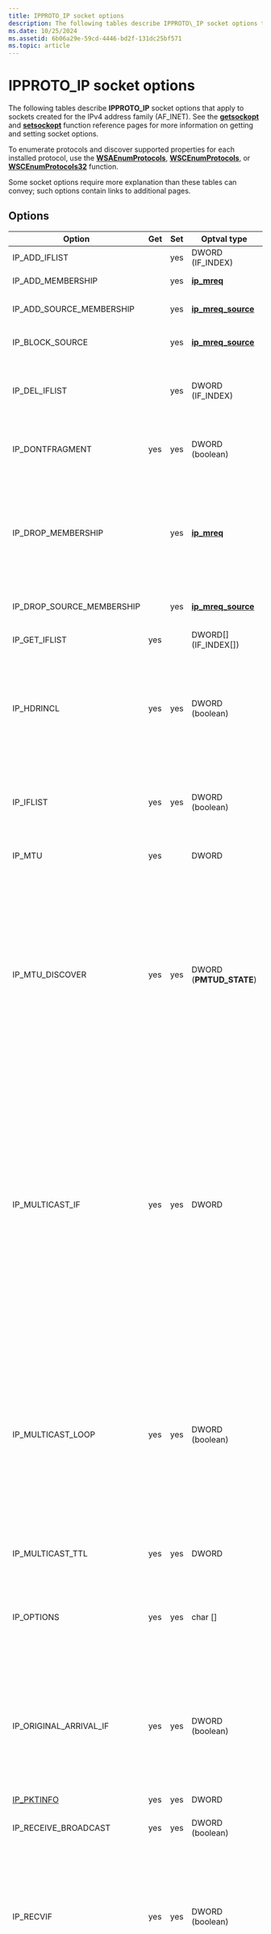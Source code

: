 ```yaml
---
title: IPPROTO_IP socket options
description: The following tables describe IPPROTO\_IP socket options that apply to sockets created for the IPv4 address family (AF\_INET). See the getsockopt and setsockopt function reference pages for more information on getting and setting socket options.
ms.date: 10/25/2024
ms.assetid: 6b06a29e-59cd-4446-bd2f-131dc25bf571
ms.topic: article
---
```


# IPPROTO\_IP socket options

The following tables describe **IPPROTO_IP** socket options that apply to sockets created for the IPv4 address family (AF\_INET). See the [**getsockopt**](/windows/desktop/api/winsock/nf-winsock-getsockopt) and [**setsockopt**](/windows/desktop/api/winsock/nf-winsock-setsockopt) function reference pages for more information on getting and setting socket options.

To enumerate protocols and discover supported properties for each installed protocol, use the [**WSAEnumProtocols**](/windows/desktop/api/Winsock2/nf-winsock2-wsaenumprotocolsa), [**WSCEnumProtocols**](/windows/desktop/api/Ws2spi/nf-ws2spi-wscenumprotocols), or [**WSCEnumProtocols32**](/windows/desktop/api/Ws2spi/nf-ws2spi-wscenumprotocols32) function.

Some socket options require more explanation than these tables can convey; such options contain links to additional pages.

## Options

| Option | Get | Set | Optval type | Description |
|-|-|-|-|-|
| IP_ADD_IFLIST | | yes | DWORD (IF_INDEX) | Adds an interface index to the IFLIST associated with the **IP_IFLIST** option. |
| IP_ADD_MEMBERSHIP | | yes | [**ip_mreq**](/windows/desktop/api/Ws2ipdef/ns-ws2ipdef-ip_mreq) | Join the socket to the supplied multicast group on the specified interface. |
| IP_ADD_SOURCE_MEMBERSHIP | | yes | [**ip\_mreq\_source**](/windows/desktop/api/Ws2ipdef/ns-ws2ipdef-ip_mreq_source) | Join the supplied multicast group on the given interface and accept data sourced from the supplied source address. |
| IP\_BLOCK\_SOURCE | | yes | [**ip\_mreq\_source**](/windows/desktop/api/Ws2ipdef/ns-ws2ipdef-ip_mreq_source) | Removes the given source as a sender to the supplied multicast group and interface. |
| IP_DEL_IFLIST | | yes | DWORD (IF_INDEX) | Removes an interface index from the IFLIST associated with the **IP_IFLIST** option. Entries can be removed only by the application, so be aware that entries might go stale once an interface is removed. |
| IP\_DONTFRAGMENT | yes | yes | DWORD (boolean) | Indicates that data should not be fragmented regardless of the local MTU. Valid only for message oriented protocols. Microsoft TCP/IP providers respect this option for UDP and ICMP. |
| IP\_DROP\_MEMBERSHIP | | yes | [**ip\_mreq**](/windows/desktop/api/Ws2ipdef/ns-ws2ipdef-ip_mreq) | Leaves the specified multicast group from the specified interface. Service providers must support this option when multicast is supported. Support is indicated in the [**WSAPROTOCOL\_INFO**](/windows/win32/api/winsock2/ns-winsock2-wsaprotocol_infoa) structure returned by a [**WSAEnumProtocols**](/windows/desktop/api/Winsock2/nf-winsock2-wsaenumprotocolsa) function call with the following: XPI\_SUPPORT\_MULTIPOINT=1, XP1\_MULTIPOINT\_CONTROL\_PLANE=0, XP1\_MULTIPOINT\_DATA\_PLANE=0. |
| IP\_DROP\_SOURCE\_MEMBERSHIP | | yes | [**ip\_mreq\_source**](/windows/desktop/api/Ws2ipdef/ns-ws2ipdef-ip_mreq_source) | Drops membership to the given multicast group, interface, and source address. |
| IP_GET_IFLIST | yes | | DWORD[] (IF_INDEX[]) | Gets the current IFLIST associated with the **IP_IFLIST** option. Returns error if **IP_IFLIST** is not enabled. |
| IP\_HDRINCL | yes | yes | DWORD (boolean) | When set to **TRUE**, indicates the application provides the IP header. Applies only to SOCK\_RAW sockets. The TCP/IP service provider may set the ID field, if the value supplied by the application is zero.  The IP\_HDRINCL option is applied only to the SOCK\_RAW type of protocol. A TCP/IP service provider that supports SOCK\_RAW should also support IP\_HDRINCL.  |
| IP_IFLIST | yes | yes | DWORD (boolean) | Gets or sets the **IP_IFLIST** state of the socket. When this option is set to true, Datagram reception is restricted to interfaces that are in the IFLIST. Datagrams received on any other interfaces are ignored. IFLIST starts empty. Use **IP_ADD_IFLIST** and **IP_DEL_IFLIST** to edit the IFLIST. |
| IP\_MTU | yes | | DWORD | Gets the system's estimate of the path MTU. Socket must be connected. |
| IP\_MTU\_DISCOVER | yes | yes | DWORD (**PMTUD\_STATE**) | Gets or sets the path MTU discovery state for the socket. The default value is **IP\_PMTUDISC\_NOT\_SET**. For stream sockets, **IP\_PMTUDISC\_NOT\_SET** and **IP\_PMTUDISC\_DO** will perform path MTU discovery. **IP\_PMTUDISC\_DONT** and **IP\_PMTUDISC\_PROBE** will turn off path MTU discovery. For datagram sockets, **IP\_PMTUDISC\_DO** will force all outgoing packets to have the DF bit set and an attempt to send packets larger than path MTU will result in an error. **IP\_PMTUDISC\_DONT** will force all outgoing packets to have the DF bit not set, and packets will be fragmented according to interface MTU. **IP\_PMTUDISC\_PROBE** will force all outgoing packets to have the DF bit set, and an attempt to send packets larger than interface MTU will result in an error. |
| IP\_MULTICAST\_IF | yes | yes | DWORD | Gets or sets the outgoing interface for sending IPv4 multicast traffic. This option does not change the default interface for receiving IPv4 multicast traffic.  The input value for setting this option is a 4-byte IPv4 address in network byte order. This DWORD parameter can also be an interface index in network byte order. Any IP address in the 0.x.x.x block (first octet of 0) except IPv4 address 0.0.0.0 is treated as an interface index. An interface index is a 24-bit number, and the 0.0.0.0/8 IPv4 address block is not used (this range is reserved). The interface index can be used to specify the default interface for multicast traffic for IPv4. If *optval* is zero , the default interface for receiving multicast is specified for sending multicast traffic.  When getting this option, the *optval* returns the current default interface index for sending multicast IPv4 traffic in host byte order. |
| IP\_MULTICAST\_LOOP | yes | yes | DWORD (boolean) | For a socket that is joined to one or more multicast groups, this controls whether it will receive a copy of *outgoing* packets sent to those multicast groups via the selected multicast interface. By default, **IP\_MULTICAST\_LOOP** is enabled (value 1/**TRUE**), so sockets *will* receive matching multicast packets sent by the current machine. Disabling this option (by setting it to 0/**FALSE**) means that this socket will not receive multicasts sent from the local machine, even if the socket is open on the loopback interface.<br><br> This is not compatible with the POSIX version of IP\_MULTICAST\_LOOP&mdash;the option must be set on the receiving socket; while the POSIX option must be set on the sending socket. |
| IP\_MULTICAST\_TTL | yes | yes | DWORD | Sets/gets the TTL value associated with IP multicast traffic on the socket. |
| IP\_OPTIONS | yes | yes | char \[\] | Specifies IP options to be inserted into outgoing packets. Setting new options overwrites all previously specified options. Setting optval to zero removes all previously specified options. IP\_OPTIONS support is not required; to check whether IP\_OPTIONS is supported, use [**getsockopt**](/windows/desktop/api/winsock/nf-winsock-getsockopt) to get current options. If **getsockopt** fails, IP\_OPTIONS is not supported. |
| IP\_ORIGINAL\_ARRIVAL\_IF | yes | yes | DWORD (boolean) | Indicates if the [**LPFN_WSARECVMSG (WSARecvMsg)**](/windows/win32/api/mswsock/nc-mswsock-lpfn_wsarecvmsg) function should return optional control data containing the arrival interface where the packet was received for datagram sockets. This option allows the IPv4 interface where the packet was received to be returned in the [**WSAMSG**](/windows/desktop/api/Ws2def/ns-ws2def-wsamsg) structure.  This option is only valid on datagram and raw sockets (the socket type must be SOCK\_DGRAM or SOCK\_RAW). |
| [IP\_PKTINFO](ip-pktinfo.md) | yes | yes | DWORD | Indicates that packet information should be returned by the **WSARecvMsg** function. |
| IP\_RECEIVE\_BROADCAST | yes | yes | DWORD (boolean) | Allows or blocks broadcast reception. |
| IP\_RECVIF | yes | yes | DWORD (boolean) | Indicates whether the IP stack should populate the control buffer with details about which interface received a packet with a datagram socket. When this value is true, the [**LPFN_WSARECVMSG (WSARecvMsg)**](/windows/win32/api/mswsock/nc-mswsock-lpfn_wsarecvmsg) function will return optional control data containing the interface where the packet was received for datagram sockets. This option allows the IPv4 interface where the packet was received to be returned in the [**WSAMSG**](/windows/desktop/api/Ws2def/ns-ws2def-wsamsg) structure.  This option is only valid on datagram and raw sockets (the socket type must be SOCK\_DGRAM or SOCK\_RAW). |
| IP\_RECVTOS | yes | yes | DWORD (boolean) | Indicates whether the IP stack should populate the control buffer with a message containing the Type of Service (TOS) IPv4 header field on a received datagram. When this value is true, the [**LPFN_WSARECVMSG (WSARecvMsg)**](/windows/win32/api/mswsock/nc-mswsock-lpfn_wsarecvmsg) function will return optional control data containing the TOS IPv4 header field value of the received datagram.  This option allows the TOS IPv4 header field of the received datagram to be returned in the [**WSAMSG**](/windows/desktop/api/Ws2def/ns-ws2def-wsamsg) structure. The returned message type will be IP\_TOS. All DSCP and ECN bits of the TOS field will be returned.  This option is only valid on datagram sockets (the socket type must be SOCK\_DGRAM).  |
| IP\_RECVECN | yes | yes | DWORD (boolean) | Indicates whether the IP stack should populate the control buffer with a message containing the ECN bits of the Type of Service (TOS) IPv4 header field on a received datagram. When this value is true, the [**LPFN_WSARECVMSG (WSARecvMsg)**](/windows/win32/api/mswsock/nc-mswsock-lpfn_wsarecvmsg) function will return optional control data containing the ECN bits of the TOS IPv4 header field value of the received datagram.  This option allows the ECN bits of the TOS IPv4 header field of the received datagram to be returned in the [**WSAMSG**](/windows/desktop/api/Ws2def/ns-ws2def-wsamsg) structure. The returned message type will be IP\_ECN. All 2 ECN bits of the TOS field will be returned. This option is only valid on datagram and raw sockets (the socket type must be SOCK\_DGRAM or SOCK\_RAW). For type-safety, you should use the [**WSAGetRecvIPEcn**](/windows/win32/api/ws2tcpip/nf-ws2tcpip-wsagetrecvipecn) and [**WSASetRecvIPEcn**](/windows/win32/api/ws2tcpip/nf-ws2tcpip-wsasetrecvipecn) functions instead of using the socket option directly. |
| IP\_RECVTTL | yes | yes | DWORD (boolean) | Indicates that hop (TTL) information should be returned in the [**LPFN_WSARECVMSG (WSARecvMsg)**](/windows/win32/api/mswsock/nc-mswsock-lpfn_wsarecvmsg) function. If *optval* is set to **1** on the call to [**setsockopt**](/windows/desktop/api/winsock/nf-winsock-setsockopt), the option is enabled. If set to **0**, the option is disabled.  This option is only valid for datagram and raw sockets (the socket type must be SOCK\_DGRAM or SOCK\_RAW). |
| IP\_TOS | yes | yes | DWORD (boolean) | Do not use. Type of Service (TOS) settings should only be set using the Quality of Service API. See [Differentiated Services](/previous-versions/windows/desktop/qos/differentiated-services) in the Quality of Service section of the Platform SDK for more information. |
| IP\_TTL | yes | yes | DWORD (boolean) | Changes the default value set by the TCP/IP service provider in the TTL field of the IP header in outgoing datagrams. IP\_TTL support is not required; to check whether IP\_TTL is supported, use [**getsockopt**](/windows/desktop/api/winsock/nf-winsock-getsockopt) to get current options. If **getsockopt** fails, IP\_TTL is not supported. |
| IP\_UNBLOCK\_SOURCE | | yes | [**ip\_mreq\_source**](/windows/desktop/api/Ws2ipdef/ns-ws2ipdef-ip_mreq_source) | Adds the given source as a sender to the supplied multicast group and interface. |
| IP\_UNICAST\_IF | yes | yes | DWORD (IF\_INDEX) | Gets or sets the outgoing interface for sending IPv4 traffic. This option does not change the default interface for receiving IPv4 traffic. This option is important for multihomed computers.  The input value for setting this option is a 4-byte IPv4 address in network byte order. This DWORD parameter must be an interface index in network byte order. Any IP address in the 0.x.x.x block (first octet of 0) except IPv4 address 0.0.0.0 is treated as an interface index. An interface index is a 24-bit number, and the 0.0.0.0/8 IPv4 address block is not used (this range is reserved). The interface index can be used to specify the default interface for sending traffic for IPv4. The [**GetAdaptersAddresses**](/windows/win32/api/iphlpapi/nf-iphlpapi-getadaptersaddresses) function can be used to obtain the interface index information. If *optval* is zero , the default interface for sending traffic is set to unspecified.  When getting this option, the *optval* returns the current default interface index for sending IPv4 traffic in host byte order. |
| IP_USER_MTU | yes | yes | DWORD | Gets or sets an upper bound on the IP layer MTU (in bytes) for the given socket. If the value is higher than the system's estimate of the path MTU (which you can retrieve on a connected socket by querying the **IP_MTU** socket option), then the option has no effect. If the value is lower, then outbound packets larger than this will be fragmented, or will fail to send, depending on the value of **IP_DONTFRAGMENT**. Default value is **IP_UNSPECIFIED_USER_MTU** (MAXULONG). For type-safety, you should use the [**WSAGetIPUserMtu**](/windows/win32/api/ws2tcpip/nf-ws2tcpip-wsagetipusermtu) and [**WSASetIPUserMtu**](/windows/win32/api/ws2tcpip/nf-ws2tcpip-wsasetipusermtu) functions instead of using the socket option directly. |
| IP\_WFP\_REDIRECT\_CONTEXT | yes | yes | WSACMSGHDR with control data | A datagram socket ancillary data type (cmsg\_type) to indicate the redirect context for a UDP socket used by a user mode Windows Filtering Platform (WFP) redirect service. |
| IP\_WFP\_REDIRECT\_RECORDS | yes | yes | WSACMSGHDR with control data | A datagram socket ancillary data type (cmsg\_type) to indicate the redirect record for a UDP socket used by a user mode Windows Filtering Platform (WFP) redirect service. |

## Windows support for IP\_PROTO options

| Option | Windows 10 | Windows 8 | Windows Server 2012 | Windows 7 | Windows Server 2008 | Windows Vista |
|-|-|-|-|-|-|-|
| IP_ADD_IFLIST | Starting with Windows 10, version 1803 | | | | | |
| IP\_ADD\_MEMBERSHIP | yes | yes | yes | yes | yes | yes |
| IP\_ADD\_SOURCE\_MEMBERSHIP | yes | yes | yes | yes | yes | yes |
| IP\_BLOCK\_SOURCE | yes | yes | yes | yes | yes | yes |
| IP_DEL_IFLIST | Starting with Windows 10, version 1803 | | | | | |
| IP\_DONTFRAGMENT | yes | yes | yes | yes | yes | yes |
| IP\_DROP\_MEMBERSHIP | yes | yes | yes | yes | yes | yes |
| IP\_DROP\_SOURCE\_MEMBERSHIP | yes | yes | yes | yes | yes | yes |
| IP_GET_IFLIST | Starting with Windows 10, version 1803 | | | | | |
| IP\_HDRINCL | yes | yes | yes | yes | yes | yes |
| IP_IFLIST | Starting with Windows 10, version 1803 | | | | | |
| IP\_MULTICAST\_IF | yes | yes | yes | yes | yes | yes |
| IP\_MULTICAST\_LOOP | yes | yes | yes | yes | yes | yes |
| IP\_MULTICAST\_TTL | yes | yes | yes | yes | yes | yes |
| IP\_OPTIONS | yes | yes | yes | yes | yes | yes |
| IP\_ORIGINAL\_ARRIVAL\_IF | yes | yes | yes | yes | | |
| IP\_PKTINFO | yes | yes | yes | yes | yes | yes |
| IP\_RECEIVE\_BROADCAST | yes | yes | yes | yes | yes | yes |
| IP\_RECVIF | Starting with Windows 10, version 1703 | yes | yes | yes | yes | yes |
| IP\_RECVTTL | yes | | | | | |
| IP\_TOS | yes | yes | yes | | | |
| IP\_TTL | yes | yes | yes | yes | yes | yes |
| IP\_UNBLOCK\_SOURCE | yes | yes | yes | yes | yes | yes |
| IP\_UNICAST\_IF | yes | yes | yes | yes | yes | yes |
| IP\_WFP\_REDIRECT\_CONTEXT | yes | yes | yes | | | |
| IP\_WFP\_REDIRECT\_RECORDS | yes | yes | yes | | | |

<br/>

| Option | Windows Server 2003 | Windows XP |
|-|-|-|
| IP_ADD_IFLIST | | |
| IP\_ADD\_MEMBERSHIP | yes | yes |
| IP\_ADD\_SOURCE\_MEMBERSHIP | yes | yes |
| IP\_BLOCK\_SOURCE | yes | yes |
| IP_DEL_IFLIST | | |
| IP\_DONTFRAGMENT | yes | yes |
| IP\_DROP\_MEMBERSHIP | yes | yes |
| IP\_DROP\_SOURCE\_MEMBERSHIP | yes | yes |
| IP_GET_IFLIST | | |
| IP\_HDRINCL | yes | yes |
| IP_IFLIST | | |
| IP\_MULTICAST\_IF | yes | yes |
| IP\_MULTICAST\_LOOP | yes | yes |
| IP\_MULTICAST\_TTL | yes | yes |
| IP\_OPTIONS | yes | yes |
| IP\_ORIGINAL\_ARRIVAL\_IF | | |
| IP\_PKTINFO | yes | yes |
| IP\_RECEIVE\_BROADCAST | yes | yes |
| IP\_RECVIF | | |
| IP\_RECVTTL | | |
| IP\_TOS | | |
| IP\_TTL | yes | yes |
| IP\_UNBLOCK\_SOURCE | yes | yes |
| IP\_UNICAST\_IF | | |
| IP\_WFP\_REDIRECT\_CONTEXT | | |
| IP\_WFP\_REDIRECT\_RECORDS | | |

## Remarks

In the Microsoft Windows Software Development Kit (SDK) released for Windows Vista and later, the organization of header files has changed and **IPPROTO\_IP** level is defined in the *Ws2def.h* header file which is automatically included in the *Winsock2.h* header file. Some of the **IPPROTO\_IP** socket options are defined in the *Ws2ipdef.h* header file which is automatically included by the *Ws2tcpip.h* header file. The remaining **IPPROTO\_IP** socket options are defined in the *Wsipv6ok.h* header file which is automatically included by the *Winsock2.h* header file. The *Ws2def.h*, *Ws2ipdef.h*, and *Wsipv6ok.h* header files should never be used directly.

In the Platform SDK released for Windows Server 2003 and Windows XP, the **IPPROTO\_IP** level is defined in the *Winsock2.h* header file. Some of the **IPPROTO\_IP** socket options are defined in the *Ws2tcpip.h* header file. The remaining **IPPROTO\_IP** socket options are defined in the *Wsipv6ok.h* header file which is automatically included by the *Winsock2.h* header file. The *Wsipv6ok.h* header file should never be used directly.

## Requirements

| Requirement | Value |
|-|-|
| Header | <dl> <dt>Ws2def.h (include Winsock2.h); </dt> <dt>Ws2ipdef.h (include Ws2tcpip.h); </dt> <dt>Wsipv6ok.h (include Winsock2.h)</dt> </dl> |
